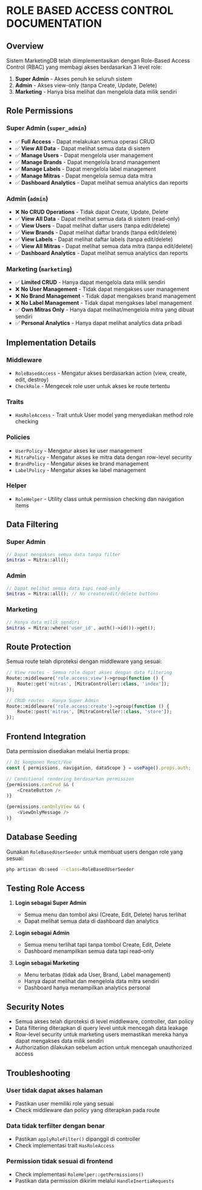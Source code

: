 # ROLE BASED ACCESS CONTROL DOCUMENTATION

## Overview
Sistem MarketingDB telah diimplementasikan dengan Role-Based Access Control (RBAC) yang membagi akses berdasarkan 3 level role:

1. **Super Admin** - Akses penuh ke seluruh sistem
2. **Admin** - Akses view-only (tanpa Create, Update, Delete)
3. **Marketing** - Hanya bisa melihat dan mengelola data milik sendiri

## Role Permissions

### Super Admin (`super_admin`)
- ✅ **Full Access** - Dapat melakukan semua operasi CRUD
- ✅ **View All Data** - Dapat melihat semua data di sistem
- ✅ **Manage Users** - Dapat mengelola user management
- ✅ **Manage Brands** - Dapat mengelola brand management
- ✅ **Manage Labels** - Dapat mengelola label management
- ✅ **Manage Mitras** - Dapat mengelola semua data mitra
- ✅ **Dashboard Analytics** - Dapat melihat semua analytics dan reports

### Admin (`admin`)
- ❌ **No CRUD Operations** - Tidak dapat Create, Update, Delete
- ✅ **View All Data** - Dapat melihat semua data di sistem (read-only)
- ✅ **View Users** - Dapat melihat daftar users (tanpa edit/delete)
- ✅ **View Brands** - Dapat melihat daftar brands (tanpa edit/delete)
- ✅ **View Labels** - Dapat melihat daftar labels (tanpa edit/delete)
- ✅ **View All Mitras** - Dapat melihat semua data mitra (tanpa edit/delete)
- ✅ **Dashboard Analytics** - Dapat melihat semua analytics dan reports

### Marketing (`marketing`)
- ✅ **Limited CRUD** - Hanya dapat mengelola data milik sendiri
- ❌ **No User Management** - Tidak dapat mengakses user management
- ❌ **No Brand Management** - Tidak dapat mengakses brand management
- ❌ **No Label Management** - Tidak dapat mengakses label management
- ✅ **Own Mitras Only** - Hanya dapat melihat/mengelola mitra yang dibuat sendiri
- ✅ **Personal Analytics** - Hanya dapat melihat analytics data pribadi

## Implementation Details

### Middleware
- `RoleBasedAccess` - Mengatur akses berdasarkan action (view, create, edit, destroy)
- `CheckRole` - Mengecek role user untuk akses ke route tertentu

### Traits
- `HasRoleAccess` - Trait untuk User model yang menyediakan method role checking

### Policies
- `UserPolicy` - Mengatur akses ke user management
- `MitraPolicy` - Mengatur akses ke mitra data dengan row-level security
- `BrandPolicy` - Mengatur akses ke brand management
- `LabelPolicy` - Mengatur akses ke label management

### Helper
- `RoleHelper` - Utility class untuk permission checking dan navigation items

## Data Filtering

### Super Admin
```php
// Dapat mengakses semua data tanpa filter
$mitras = Mitra::all();
```

### Admin
```php
// Dapat melihat semua data tapi read-only
$mitras = Mitra::all(); // No create/edit/delete buttons
```

### Marketing
```php
// Hanya data milik sendiri
$mitras = Mitra::where('user_id', auth()->id())->get();
```

## Route Protection

Semua route telah diproteksi dengan middleware yang sesuai:

```php
// View routes - Semua role dapat akses dengan data filtering
Route::middleware('role.access:view')->group(function () {
    Route::get('mitras', [MitraController::class, 'index']);
});

// CRUD routes - Hanya Super Admin
Route::middleware('role.access:create')->group(function () {
    Route::post('mitras', [MitraController::class, 'store']);
});
```

## Frontend Integration

Data permission disediakan melalui Inertia props:

```javascript
// Di komponen React/Vue
const { permissions, navigation, dataScope } = usePage().props.auth;

// Conditional rendering berdasarkan permission
{permissions.canCrud && (
    <CreateButton />
)}

{permissions.canOnlyView && (
    <ViewOnlyMessage />
)}
```

## Database Seeding

Gunakan `RoleBasedUserSeeder` untuk membuat users dengan role yang sesuai:

```bash
php artisan db:seed --class=RoleBasedUserSeeder
```

## Testing Role Access

1. **Login sebagai Super Admin**
   - Semua menu dan tombol aksi (Create, Edit, Delete) harus terlihat
   - Dapat melihat semua data di dashboard dan analytics

2. **Login sebagai Admin**
   - Semua menu terlihat tapi tanpa tombol Create, Edit, Delete
   - Dashboard menampilkan semua data tapi read-only

3. **Login sebagai Marketing**
   - Menu terbatas (tidak ada User, Brand, Label management)
   - Hanya dapat melihat dan mengelola data mitra sendiri
   - Dashboard hanya menampilkan analytics personal

## Security Notes

- Semua akses telah diproteksi di level middleware, controller, dan policy
- Data filtering diterapkan di query level untuk mencegah data leakage
- Row-level security untuk marketing users memastikan mereka hanya dapat mengakses data milik sendiri
- Authorization dilakukan sebelum action untuk mencegah unauthorized access

## Troubleshooting

### User tidak dapat akses halaman
- Pastikan user memiliki role yang sesuai
- Check middleware dan policy yang diterapkan pada route

### Data tidak terfilter dengan benar
- Pastikan `applyRoleFilter()` dipanggil di controller
- Check implementasi trait `HasRoleAccess`

### Permission tidak sesuai di frontend
- Check implementasi `RoleHelper::getPermissions()`
- Pastikan data permission dikirim melalui `HandleInertiaRequests`
